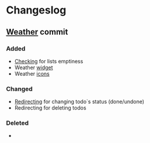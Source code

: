 # Changeslog

## [Weather] commit

### Added
 - [Checking] for lists emptiness
 - Weather [widget]
 - Weather [icons]


### Changed
 - [Redirecting] for changing todo`s status (done/undone)
 - Redirecting for deleting todos

 ### Deleted
  -

[Weather]:https://github.com/guitarrig/To_do/commit/0110b438b300db0583074d0f75eb4aa753ace8c5
[Redirecting]:https://github.com/guitarrig/To_do/blob/master/app/Http/Controllers/HomeController.php
[Checking]: https://github.com/guitarrig/To_do/blob/master/resources/views/lists/todos.blade.php
[widget]:https://github.com/guitarrig/To_do/blob/master/resources/views/layouts/app.blade.php
[icons]:https://github.com/guitarrig/To_do/blob/master/resources/views/layouts/app.blade.php

